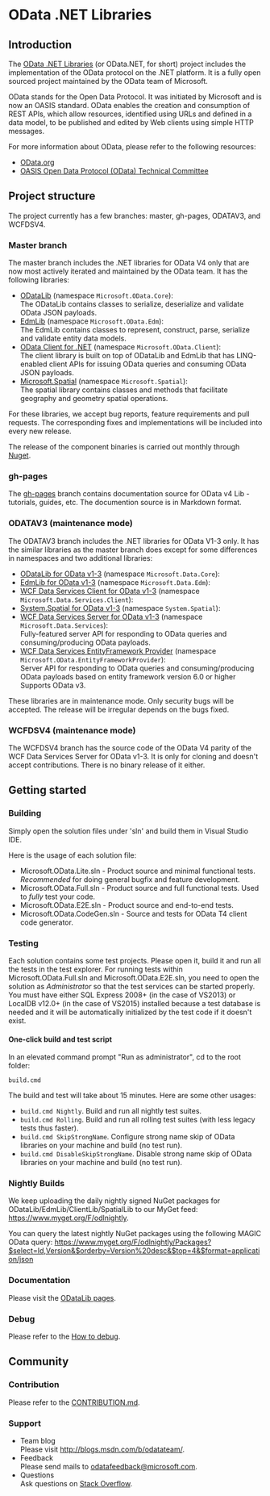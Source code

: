 # OData .NET Libraries
## Introduction
The [OData .NET Libraries](http://odata.github.io/odata.net) (or OData.NET, for short) project includes the implementation of the OData protocol on the .NET platform. It is a fully open sourced project maintained by the OData team of Microsoft.

OData stands for the Open Data Protocol. It was initiated by Microsoft and is now an OASIS standard. OData enables the creation and consumption of REST APIs, which allow resources, identified using URLs and defined in a data model, to be published and edited by Web clients using simple HTTP messages.

For more information about OData, please refer to the following resources:

 - [OData.org](http://www.odata.org/)
 - [OASIS Open Data Protocol (OData) Technical Committee](https://www.oasis-open.org/committees/tc_home.php?wg_abbrev=odata)

## Project structure
The project currently has a few branches: master, gh-pages, ODATAV3, and WCFDSV4. 

### Master branch
The master branch includes the .NET libraries for OData V4 only that are now most actively iterated and maintained by the OData team. It has the following libraries: 

 - [ODataLib](http://www.nuget.org/packages/Microsoft.OData.Core/) (namespace `Microsoft.OData.Core`):<br />
 The ODataLib contains classes to serialize, deserialize and validate OData JSON payloads. 
 - [EdmLib](http://www.nuget.org/packages/Microsoft.OData.Edm/) (namespace `Microsoft.OData.Edm`):<br />
 The EdmLib contains classes to represent, construct, parse, serialize and validate entity data models.
 - [OData Client for .NET](http://www.nuget.org/packages/Microsoft.OData.Client/) (namespace `Microsoft.OData.Client`):<br />
 The client library is built on top of ODataLib and EdmLib that has LINQ-enabled client APIs for issuing OData queries and consuming OData JSON payloads.
 - [Microsoft.Spatial](http://www.nuget.org/packages/Microsoft.Spatial/) (namespace `Microsoft.Spatial`):<br />
 The spatial library contains classes and methods that facilitate geography and geometry spatial operations.

For these libraries, we accept bug reports, feature requirements and pull requests. The corresponding fixes and implementations will be included into every new release.

The release of the component binaries is carried out monthly through [Nuget](http://www.nuget.org/).

### gh-pages
The [gh-pages](https://github.com/OData/odata.net/tree/gh-pages) branch contains documentation source for OData v4 Lib - tutorials, guides, etc.  The documention source is in Markdown format.

### ODATAV3 (maintenance mode)

The ODATAV3 branch includes the .NET libraries for OData V1-3 only. It has the similar libraries as the master branch does except for some differences in namespaces and two additional libraries: 

 - [ODataLib for OData v1-3](http://www.nuget.org/packages/Microsoft.Data.OData/) (namespace `Microsoft.Data.Core`):
 - [EdmLib for OData v1-3](http://www.nuget.org/packages/Microsoft.Data.Edm/) (namespace `Microsoft.Data.Edm`):
 - [WCF Data Services Client for OData v1-3](http://www.nuget.org/packages/Microsoft.Data.Services.Client/) (namespace `Microsoft.Data.Services.Client`):
 - [System.Spatial for OData v1-3](http://www.nuget.org/packages/System.Spatial/) (namespace `System.Spatial`):
 - [WCF Data Services Server for OData v1-3](http://www.nuget.org/packages/Microsoft.Data.Services/) (namespace `Microsoft.Data.Services`):<br />
 Fully-featured server API for responding to OData queries and consuming/producing OData payloads.
 - [WCF Data Services EntityFramework Provider](http://www.nuget.org/packages/Microsoft.OData.EntityFrameworkProvider/) (namespace `Microsoft.OData.EntityFrameworkProvider`):<br />
 Server API for responding to OData queries and consuming/producing OData payloads based on entity framework version 6.0 or higher Supports OData v3.

These libraries are in maintenance mode. Only security bugs will be accepted. The release will be irregular depends on the bugs fixed.

### WCFDSV4 (maintenance mode)

The WCFDSV4 branch has the source code of the OData V4 parity of the WCF Data Services Server for OData v1-3. It is only for cloning and doesn't accept contributions. There is no binary release of it either.

## Getting started

### Building

Simply open the solution files under 'sln' and build them in Visual Studio IDE.

Here is the usage of each solution file:
 - Microsoft.OData.Lite.sln - Product source and minimal functional tests. *Recommended* for doing general bugfix and feature development.
 - Microsoft.OData.Full.sln - Product source and full functional tests. Used to *fully* test your code.
 - Microsoft.OData.E2E.sln - Product source and end-to-end tests.
 - Microsoft.OData.CodeGen.sln - Source and tests for OData T4 client code generator.

### Testing

Each solution contains some test projects. Please open it, build it and run all the tests in the test explorer. For running tests within Microsoft.OData.Full.sln and Microsoft.OData.E2E.sln, you need to open the solution as *Administrator* so that the test services can be started properly. You must have either SQL Express 2008+ (in the case of VS2013) or LocalDB v12.0+ (in the case of VS2015) installed because a test database is needed and it will be automatically initialized by the test code if it doesn't exist.

#### One-click build and test script

In an elevated command prompt "Run as administrator", cd to the root folder:
```
build.cmd
```
The build and test will take about 15 minutes. Here are some other usages:

 - `build.cmd Nightly`. Build and run all nightly test suites.
 - `build.cmd Rolling`. Build and run all rolling test suites (with less legacy tests thus faster).
 - `build.cmd SkipStrongName`. Configure strong name skip of OData libraries on your machine and build (no test run).
 - `build.cmd DisableSkipStrongName`. Disable strong name skip of OData libraries on your machine and build (no test run).
 
### Nightly Builds

We keep uploading the daily nightly signed NuGet packages for ODataLib/EdmLib/ClientLib/SpatialLib to our MyGet feed: https://www.myget.org/F/odlnightly.

You can query the latest nightly NuGet packages using the following MAGIC OData query:
https://www.myget.org/F/odlnightly/Packages?$select=Id,Version&$orderby=Version%20desc&$top=4&$format=application/json

### Documentation
Please visit the [ODataLib pages](http://odata.github.io/odata.net).

### Debug

Please refer to the [How to debug](http://odata.github.io/WebApi/10-01-debug-webapi-source).

## Community
### Contribution
Please refer to the [CONTRIBUTION.md](https://github.com/OData/odata.net/blob/master/CONTRIBUTION.md).

### Support
 - Team blog<br />
 Please visit http://blogs.msdn.com/b/odatateam/.
 - Feedback<br />
 Please send mails to [odatafeedback@microsoft.com](mailto:odatafeedback@microsoft.com).
 - Questions<br />
 Ask questions on [Stack Overflow](http://stackoverflow.com/questions/ask?tags=odata).
